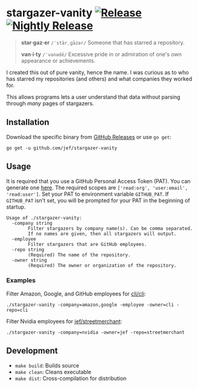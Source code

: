 # stargazer-vanity [![Release](https://img.shields.io/github/workflow/status/jef/stargazer-vanity/Release?color=24292e&label=Release&logo=github&logoColor=white&style=flat-square)](https://github.com/jef/stargazer-vanity/actions/workflows/release.yaml) [![Nightly Release](https://img.shields.io/github/workflow/status/jef/stargazer-vanity/Nightly%20Release?color=24292e&label=Nightly%20Release&logo=github&logoColor=white&style=flat-square)](https://github.com/jef/stargazer-vanity/actions/workflows/nightly-release.yaml)

> **star·gaz·er** `/ˈstärˌɡāzər/` Someone that has starred a repository.
>
> **van·i·ty** `/ˈvanədē/` Excessive pride in or admiration of one's own appearance or achievements.

I created this out of pure vanity, hence the name. I was curious as to who has starred my repositories (and others) and what companies they worked for.

This allows programs lets a user understand that data without parsing through _many_ pages of stargazers.

## Installation

Download the specific binary from [GitHub Releases](https://github.com/jef/stargazer-vanity/releases) or use `go get`:

```shell
go get -u github.com/jef/stargazer-vanity
```

## Usage

It is required that you use a GitHub Personal Access Token (PAT). You can generate one [here](https://github.com/settings/tokens/new). The required scopes are `['read:org', 'user:email', 'read:user']`. Set your PAT to environment variable `GITHUB_PAT`. If `GITHUB_PAT` isn't set, you will be prompted for your PAT in the beginning of startup.

```
Usage of ./stargazer-vanity:
  -company string
    	Filter stargazers by company name(s). Can be comma separated.
    	If no names are given, then all stargazers will output.
  -employee
    	Filter stargazers that are GitHub employees.
  -repo string
    	(Required) The name of the repository.
  -owner string
    	(Required) The owner or organization of the repository.
```

### Examples

Filter Amazon, Google, and GitHub employees for [cli/cli](https://github.com/cli/cli):

```
./stargazer-vanity -company=amazon,google -employee -owner=cli -repo=cli
```

Filter Nvidia employees for [jef/streetmerchant](https://github.com/jef/streetmerchant):

```
./stargazer-vanity -company=nvidia -owner=jef -repo=streetmerchant
```

## Development

- `make build`: Builds source
- `make clean`: Cleans executable
- `make dist`: Cross-compilation for distribution
